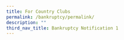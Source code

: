 ```yaml
---
title: For Country Clubs
permalink: /bankruptcy/permalink/
description: ""
third_nav_title: Bankruptcy Notification 1
---
```


